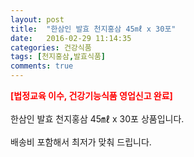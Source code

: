 ```yaml
---
layout: post
title:  "한삼인 발효 천지홍삼 45㎖ x 30포"
date:   2016-02-29 11:14:35
categories: 건강식품
tags: [천지홍삼,발효식품]
comments: true
---
```


<strong><span style="color: rgb(255, 0, 0);">[법정교육 이수, 건강기능식품 영업신고 완료]</span></strong>
<br><br>
한삼인 발효 천지홍삼 45㎖ x 30포 상품입니다.
<br><br>
배송비 포함해서 최저가 맞춰 드립니다.
<br>
<br>
<img class="image" src="https://4.bp.blogspot.com/-rUVN9QWfbzU/W_qUEEfcX9I/AAAAAAAAA1o/z5BWjsdUIXIWBixJHbCFo5XwZi3wQIcjwCLcBGAs/s320/326346324623.jpg" alt=""/>
<br>
<br>
<img class="image" src="http://img.gntglobal.com/base/img/info/HONGSAM/NH_chunji_info.jpg" alt=""/>  